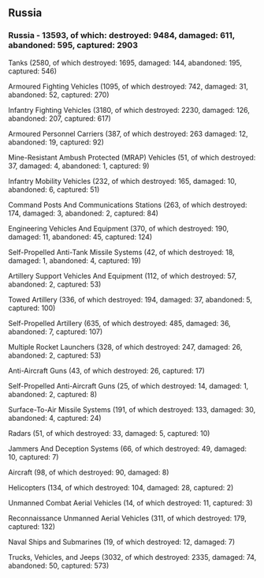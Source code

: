 
 
 ## Russia
 
 ### Russia - 13593, of which: destroyed: 9484, damaged: 611, abandoned: 595, captured: 2903

 

 

 Tanks (2580, of which destroyed: 1695, damaged: 144, abandoned: 195, captured: 546)

 Armoured Fighting Vehicles (1095, of which destroyed: 742, damaged: 31, abandoned: 52, captured: 270)

 Infantry Fighting Vehicles (3180, of which destroyed: 2230, damaged: 126, abandoned: 207, captured: 617)

 Armoured Personnel Carriers (387, of which destroyed: 263 damaged: 12, abandoned: 19, captured: 92)

 Mine-Resistant Ambush Protected (MRAP) Vehicles (51, of which destroyed: 37, damaged: 4, abandoned: 1, captured: 9)

 Infantry Mobility Vehicles (232, of which destroyed: 165, damaged: 10, abandoned: 6, captured: 51)

 Command Posts And Communications Stations (263, of which destroyed: 174, damaged: 3, abandoned: 2, captured: 84)

 Engineering Vehicles And Equipment (370, of which destroyed: 190, damaged: 11, abandoned: 45, captured: 124)

 Self-Propelled Anti-Tank Missile Systems (42, of which destroyed: 18, damaged: 1, abandoned: 4, captured: 19)

 Artillery Support Vehicles And Equipment (112, of which destroyed: 57, abandoned: 2, captured: 53)

 Towed Artillery (336, of which destroyed: 194, damaged: 37, abandoned: 5, captured: 100)

 Self-Propelled Artillery (635, of which destroyed: 485, damaged: 36, abandoned: 7, captured: 107)

 Multiple Rocket Launchers (328, of which destroyed: 247, damaged: 26, abandoned: 2, captured: 53)

 Anti-Aircraft Guns (43, of which destroyed: 26, captured: 17)

 Self-Propelled Anti-Aircraft Guns (25, of which destroyed: 14, damaged: 1, abandoned: 2, captured: 8)

 Surface-To-Air Missile Systems (191, of which destroyed: 133, damaged: 30, abandoned: 4, captured: 24)

 Radars (51, of which destroyed: 33, damaged: 5, captured: 10)

 Jammers And Deception Systems (66, of which destroyed: 49, damaged: 10, captured: 7)

 Aircraft (98, of which destroyed: 90, damaged: 8)

 Helicopters (134, of which destroyed: 104, damaged: 28, captured: 2)

 Unmanned Combat Aerial Vehicles (14, of which destroyed: 11, captured: 3)

 Reconnaissance Unmanned Aerial Vehicles (311, of which destroyed: 179, captured: 132)

 Naval Ships and Submarines (19, of which destroyed: 12, damaged: 7)

 Trucks, Vehicles, and Jeeps (3032, of which destroyed: 2335, damaged: 74, abandoned: 50, captured: 573)

